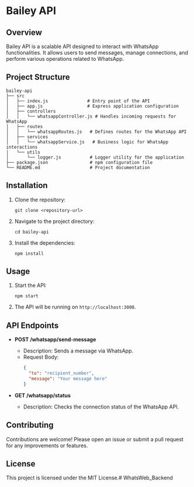 # Bailey API

## Overview
Bailey API is a scalable API designed to interact with WhatsApp functionalities. It allows users to send messages, manage connections, and perform various operations related to WhatsApp.

## Project Structure
```
bailey-api
├── src
│   ├── index.js               # Entry point of the API
│   ├── app.js                 # Express application configuration
│   ├── controllers
│   │   └── whatsappController.js # Handles incoming requests for WhatsApp
│   ├── routes
│   │   └── whatsappRoutes.js   # Defines routes for the WhatsApp API
│   ├── services
│   │   └── whatsappService.js   # Business logic for WhatsApp interactions
│   └── utils
│       └── logger.js           # Logger utility for the application
├── package.json                # npm configuration file
└── README.md                   # Project documentation
```

## Installation
1. Clone the repository:
   ```
   git clone <repository-url>
   ```
2. Navigate to the project directory:
   ```
   cd bailey-api
   ```
3. Install the dependencies:
   ```
   npm install
   ```

## Usage
1. Start the API:
   ```
   npm start
   ```
2. The API will be running on `http://localhost:3000`.

## API Endpoints
- **POST /whatsapp/send-message**
  - Description: Sends a message via WhatsApp.
  - Request Body: 
    ```json
    {
      "to": "recipient_number",
      "message": "Your message here"
    }
    ```

- **GET /whatsapp/status**
  - Description: Checks the connection status of the WhatsApp API.

## Contributing
Contributions are welcome! Please open an issue or submit a pull request for any improvements or features.

## License
This project is licensed under the MIT License.#   W h a t s W e b _ B a c k e n d  
 